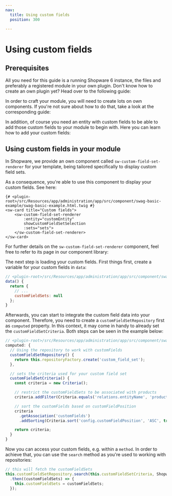 ```yaml
---
nav:
  title: Using custom fields
  position: 300

---
```


# Using custom fields

## Prerequisites

All you need for this guide is a running Shopware 6 instance, the files and preferably a registered module in your own plugin. Don't know how to create an own plugin yet? Head over to the following guide:

<PageRef page="../plugin-base-guide" />

In order to craft your module, you will need to create lots on own components. If you're not sure about how to do that, take a look at the corresponding guide:

<PageRef page="add-custom-component" />

In addition, of course you need an entity with custom fields to be able to add those custom fields to your module to begin with. Here you can learn how to add your custom fields:

<PageRef page="../framework/custom-field/add-custom-field" />

## Using custom fields in your module

In Shopware, we provide an own component called `sw-custom-field-set-renderer` for your template, being tailored specifically to display custom field sets.

As a consequence, you're able to use this component to display your custom fields. See here:

```twig
{# <plugin-root>/src/Resources/app/administration/app/src/component/swag-basic-example/swag-basic-example.html.twig #}
<sw-card title="Custom fields">
    <sw-custom-field-set-renderer
        :entity="customEntity"
        showCustomFieldSetSelection
        :sets="sets">
    </sw-custom-field-set-renderer>
</sw-card>
```

For further details on the `sw-custom-field-set-renderer` component, feel free to refer to its page in our component library:

<PageRef page="https://component-library.shopware.com/components/sw-custom-field-set-renderer" title="Homepage - Shopware Component library" target="_blank" />

The next step is loading your custom fields. First things first, create a variable for your custom fields in `data`:

```javascript
// <plugin-root>/src/Resources/app/administration/app/src/component/swag-basic-example/index.js
data() {
  return {
    // ...
    customFieldSets: null
  };
}
```

Afterwards, you can start to integrate the custom field data into your component. Therefore, you need to create a `customFieldSetRepository` first as `computed` property. In this context, it may come in handy to already set the `customFieldSetCriteria`. Both steps can be seen in the example below:

```javascript
// <plugin-root>/src/Resources/app/administration/app/src/component/swag-basic-example/index.js
computed: {
  // Using the repository to work with customFields
  customFieldSetRepository() {
    return this.repositoryFactory.create('custom_field_set');
  },

  // sets the criteria used for your custom field set
  customFieldSetCriteria() {
    const criteria = new Criteria();

    // restrict the customFieldSets to be associated with products
    criteria.addFilter(Criteria.equals('relations.entityName', 'product'));

    // sort the customFields based on customFieldPosition
    criteria
      .getAssociation('customFields')
      .addSorting(Criteria.sort('config.customFieldPosition', 'ASC', true));

    return criteria;
  }
}
```

Now you can access your custom fields, e.g. within a `method`. In order to achieve that, you can use the `search` method as you're used to working with repositories:

```javascript
// this will fetch the customFieldSets
this.customFieldSetRepository.search(this.customFieldSetCriteria, Shopware.Context.api)
  .then((customFieldSets) => {
    this.customFieldSets = customFieldSets;
  });
```
